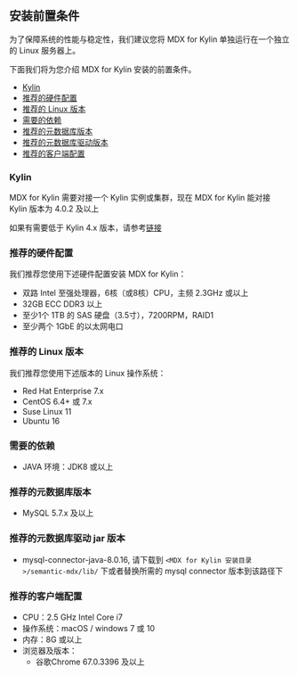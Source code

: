## 安装前置条件

为了保障系统的性能与稳定性，我们建议您将 MDX for Kylin 单独运行在一个独立的 Linux 服务器上。

下面我们将为您介绍 MDX for Kylin 安装的前置条件。

- [Kylin](#Kylin)
- [推荐的硬件配置](#推荐的硬件配置)
- [推荐的 Linux 版本](#推荐的-linux-版本)
- [需要的依赖](#需要的依赖)
- [推荐的元数据库版本](#推荐的元数据库版本)
- [推荐的元数据库驱动版本](#推荐的元数据库驱动版本)
- [推荐的客户端配置](#推荐的客户端配置)

### Kylin

MDX for Kylin 需要对接一个 Kylin 实例或集群，现在 MDX for Kylin 能对接 Kylin 版本为 4.0.2 及以上

如果有需要低于 Kylin 4.x 版本，请参考[链接](https://github.com/Kyligence/mdx-kylin/issues/1)

### 推荐的硬件配置

我们推荐您使用下述硬件配置安装 MDX for Kylin：

- 双路 Intel 至强处理器，6核（或8核）CPU，主频 2.3GHz 或以上
- 32GB ECC DDR3 以上
- 至少1个 1TB 的 SAS 硬盘（3.5寸），7200RPM，RAID1
- 至少两个 1GbE 的以太网电口

### 推荐的 Linux 版本

我们推荐您使用下述版本的 Linux 操作系统：

- Red Hat Enterprise 7.x
- CentOS 6.4+ 或 7.x
- Suse Linux 11
- Ubuntu 16

### 需要的依赖

- JAVA 环境：JDK8 或以上

### 推荐的元数据库版本

- MySQL 5.7.x 及以上

### 推荐的元数据库驱动 jar 版本

- mysql-connector-java-8.0.16, 请下载到 `<MDX for Kylin 安装目录>/semantic-mdx/lib/` 下或者替换所需的 mysql connector 版本到该路径下

### 推荐的客户端配置

- CPU：2.5 GHz Intel Core i7
- 操作系统：macOS / windows 7 或 10
- 内存：8G 或以上
- 浏览器及版本：
  - 谷歌Chrome 67.0.3396 及以上
